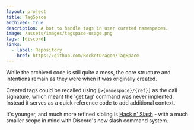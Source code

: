 ```yaml
---
layout: project
title: TagSpace
archived: true
description: A bot to handle tags in user curated namespaces.
image: /assets/images/tagspace-usage.png
tags: [discord]
links:
  - label: Repository
    href: https://github.com/RocketDragon/TagSpace
---
```


While the archived code is still quite a mess, the core structure and intentions remain as they were when it was originally created.

Created tags could be recalled using `[>{namespace}/{ref}]` as the call signature, which meant the 'get tag' command was never implented. Instead it serves as a quick reference code to add additional context.

It's younger, and much more refined sibling is [Hack n' Slash](./hack-n-slash.md) - with a much smaller scope in mind with Discord's new slash command system.